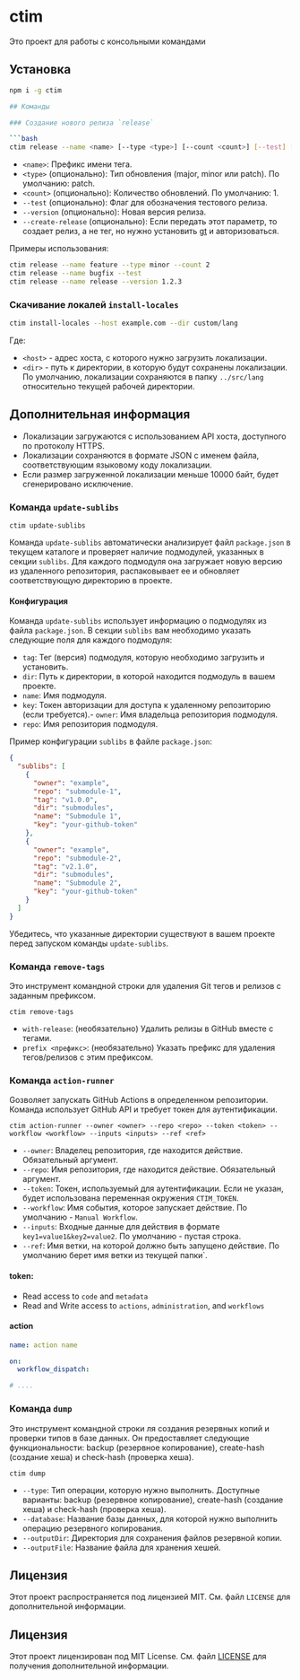 # ctim

Это проект для работы с консольными командами 

## Установка

```bash
npm i -g ctim

## Команды

### Создание нового релиза `release`

```bash
ctim release --name <name> [--type <type>] [--count <count>] [--test] [--version <version>]
```

- `<name>`: Префикс имени тега.
- `<type>` (опционально): Тип обновления (major, minor или patch). По умолчанию: patch.
- `<count>` (опционально): Количество обновлений. По умолчанию: 1.
- `--test` (опционально): Флаг для обозначения тестового релиза.
- `--version` (опционально): Новая версия релиза.
- `--create-release` (опционально): Если передать этот параметр, то создает релиз, а не тег, но нужно установить [gt](https://cli.github.com/) и авторизоваться.

Примеры использования:

```bash
ctim release --name feature --type minor --count 2
ctim release --name bugfix --test
ctim release --name release --version 1.2.3
```

### Скачивание локалей `install-locales`

```bash
ctim install-locales --host example.com --dir custom/lang
```

Где:
- `<host>` - адрес хоста, с которого нужно загрузить локализации.
- `<dir>` - путь к директории, в которую будут сохранены локализации. По умолчанию, локализации сохраняются в папку `../src/lang` относительно текущей рабочей директории.


## Дополнительная информация

- Локализации загружаются с использованием API хоста, доступного по протоколу HTTPS.
- Локализации сохраняются в формате JSON с именем файла, соответствующим языковому коду локализации.
- Если размер загруженной локализации меньше 10000 байт, будет сгенерировано исключение.

### Команда `update-sublibs`


```shell
ctim update-sublibs
```

Команда `update-sublibs` автоматически анализирует файл `package.json` в текущем каталоге и проверяет наличие подмодулей, указанных в секции `sublibs`. Для каждого подмодуля она загружает новую версию из удаленного репозитория, распаковывает ее и обновляет соответствующую директорию в проекте.

#### Конфигурация

Команда `update-sublibs` использует информацию о подмодулях из файла `package.json`. В секции `sublibs` вам необходимо указать следующие поля для каждого подмодуля:

- `tag`: Тег (версия) подмодуля, которую необходимо загрузить и установить.
- `dir`: Путь к директории, в которой находится подмодуль в вашем проекте.
- `name`: Имя подмодуля.
- `key`: Токен авторизации для доступа к удаленному репозиторию (если требуется).- `owner`: Имя владельца репозитория подмодуля.
- `repo`: Имя репозитория подмодуля.


Пример конфигурации `sublibs` в файле `package.json`:

```json
{
  "sublibs": [
    {
      "owner": "example",
      "repo": "submodule-1",
      "tag": "v1.0.0",
      "dir": "submodules",
      "name": "Submodule 1",
      "key": "your-github-token"
    },
    {
      "owner": "example",
      "repo": "submodule-2",
      "tag": "v2.1.0",
      "dir": "submodules",
      "name": "Submodule 2",
      "key": "your-github-token"
    }
  ]
}
```

Убедитесь, что указанные директории существуют в вашем проекте перед запуском команды `update-sublibs`.


### Команда `remove-tags`

Это инструмент командной строки для удаления Git тегов и релизов с заданным префиксом.

```shell
ctim remove-tags
```


- `with-release`: (необязательно) Удалить релизы в GitHub вместе с тегами.
- `prefix <префикс>`: (необязательно) Указать префикс для удаления тегов/релизов с этим префиксом.


### Команда `action-runner`

Gозволяет запускать GitHub Actions в определенном репозитории. Команда использует GitHub API и требует токен для аутентификации.

```shell
ctim action-runner --owner <owner> --repo <repo> --token <token> --workflow <workflow> --inputs <inputs> --ref <ref>
```

- `--owner`: Владелец репозитория, где находится действие. Обязательный аргумент.
- `--repo`: Имя репозитория, где находится действие. Обязательный аргумент.
- `--token`: Токен, используемый для аутентификации. Если не указан, будет использована переменная окружения `CTIM_TOKEN`.
- `--workflow`: Имя события, которое запускает действие. По умолчанию - `Manual Workflow`.
- `--inputs`: Входные данные для действия в формате `key1=value1&key2=value2`. По умолчанию - пустая строка.
- `--ref`: Имя ветки, на которой должно быть запущено действие. По умолчанию берет имя ветки из текущей папки`.

#### token:
-  Read access to `code` and `metadata`
-  Read and Write access to `actions`, `administration`, and `workflows`

#### action

```yaml
name: action name

on:
  workflow_dispatch:

# ....
```

### Команда `dump`

Это инструмент командной строки ля создания резервных копий и проверки типов в базе данных. Он предоставляет следующие функциональности: backup (резервное копирование), create-hash (создание хеша) и check-hash (проверка хеша).

```shell
ctim dump
```

- `--type`: Тип операции, которую нужно выполнить. Доступные варианты: backup (резервное копирование), create-hash (создание хеша) и check-hash (проверка хеша).
- `--database`: Название базы данных, для которой нужно выполнить операцию резервного копирования.
- `--outputDir`: Директория для сохранения файлов резервной копии.
- `--outputFile`: Название файла для хранения хешей.


## Лицензия

Этот проект распространяется под лицензией MIT. См. файл `LICENSE` для дополнительной информации.

## Лицензия

Этот проект лицензирован под MIT License. См. файл [LICENSE](./LICENSE) для получения дополнительной информации.
```
